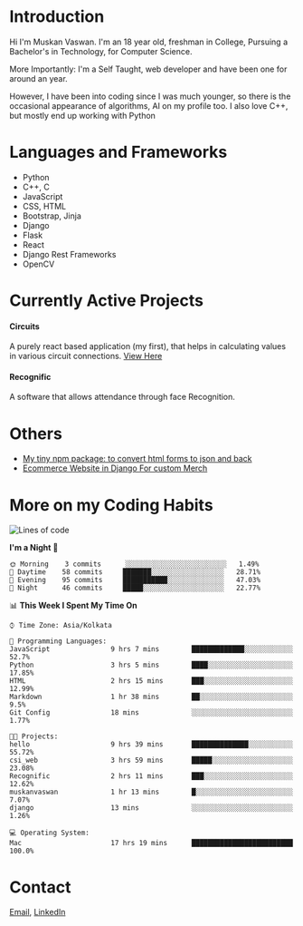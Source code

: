 <!-- - I’m currently working on:
&nbsp;&nbsp;&nbsp;&nbsp;&nbsp;&nbsp; *Circuits*[https://muskanvaswan.github.io/circuits] which, as the name suggests,  is a calculator for solving circuits with ease. This is my first React project
#### I’m currently learning : 
&nbsp;&nbsp;&nbsp;&nbsp;&nbsp;&nbsp; React.js
#### Ask me about:
&nbsp;&nbsp;&nbsp;&nbsp;&nbsp;&nbsp; Anything
#### How to reach me:
&nbsp;&nbsp;&nbsp;&nbsp;&nbsp;&nbsp; Email[mailto:muskanvaswan@gmail.com] LinkedIn[https://www.linkedin.com/in/muskan-vaswan?lipi=urn%3Ali%3Apage%3Ad_flagship3_profile_view_base_contact_details%3B%2FQpdlv5fQ12Ru4DkW2TysA%3D%3D]
#### Pronouns:
&nbsp;&nbsp;&nbsp;&nbsp;&nbsp;&nbsp; Her -->

# Introduction
Hi I'm Muskan Vaswan.
I'm an 18 year old,
freshman in College,
Pursuing a Bachelor's in Technology, for Computer Science.

More Importantly: I'm a Self Taught, web developer and have been one for around an year.

However, I have been into coding since I was much younger, so there is the occasional appearance of algorithms, AI on my profile too. I also love C++, but mostly end up working with Python


# Languages and Frameworks

- Python
- C++, C
- JavaScript
- CSS, HTML 
- Bootstrap, Jinja
- Django
- Flask
- React 
- Django Rest Frameworks
- OpenCV

# Currently Active Projects

#### Circuits
A purely react based application (my first), that helps in calculating values in various circuit connections.
[View Here](https://muskanvaswan.github.io/circuits')

#### Recognific
A software that allows attendance through face Recognition.

# Others
- [My tiny npm package: to convert html forms to json and back](https://www.npmjs.com/package/forms-dynamically)
- [Ecommerce Website in Django For custom Merch](https://merch-commerce.herokuapp.com/)

# More on my Coding Habits

<!--START_SECTION:waka-->
![Lines of code](https://img.shields.io/badge/From%20Hello%20World%20I%27ve%20Written-104969%20lines%20of%20code-blue)

**I'm a Night 🦉** 

```text
🌞 Morning    3 commits      ░░░░░░░░░░░░░░░░░░░░░░░░░   1.49% 
🌆 Daytime    58 commits     ███████░░░░░░░░░░░░░░░░░░   28.71% 
🌃 Evening    95 commits     ███████████░░░░░░░░░░░░░░   47.03% 
🌙 Night      46 commits     █████░░░░░░░░░░░░░░░░░░░░   22.77%

```


📊 **This Week I Spent My Time On** 

```text
⌚︎ Time Zone: Asia/Kolkata

💬 Programming Languages: 
JavaScript               9 hrs 7 mins        █████████████░░░░░░░░░░░░   52.7% 
Python                   3 hrs 5 mins        ████░░░░░░░░░░░░░░░░░░░░░   17.85% 
HTML                     2 hrs 15 mins       ███░░░░░░░░░░░░░░░░░░░░░░   12.99% 
Markdown                 1 hr 38 mins        ██░░░░░░░░░░░░░░░░░░░░░░░   9.5% 
Git Config               18 mins             ░░░░░░░░░░░░░░░░░░░░░░░░░   1.77%

🐱‍💻 Projects: 
hello                    9 hrs 39 mins       ██████████████░░░░░░░░░░░   55.72% 
csi_web                  3 hrs 59 mins       █████░░░░░░░░░░░░░░░░░░░░   23.08% 
Recognific               2 hrs 11 mins       ███░░░░░░░░░░░░░░░░░░░░░░   12.62% 
muskanvaswan             1 hr 13 mins        █░░░░░░░░░░░░░░░░░░░░░░░░   7.07% 
django                   13 mins             ░░░░░░░░░░░░░░░░░░░░░░░░░   1.26%

💻 Operating System: 
Mac                      17 hrs 19 mins      █████████████████████████   100.0%

```


<!--END_SECTION:waka-->

# Contact

[Email](mailto:muskanvaswan@gmail.com), [LinkedIn](https://www.linkedin.com/in/muskan-vaswan?lipi=urn%3Ali%3Apage%3Ad_flagship3_profile_view_base_contact_details%3B%2FQpdlv5fQ12Ru4DkW2TysA%3D%3D)



